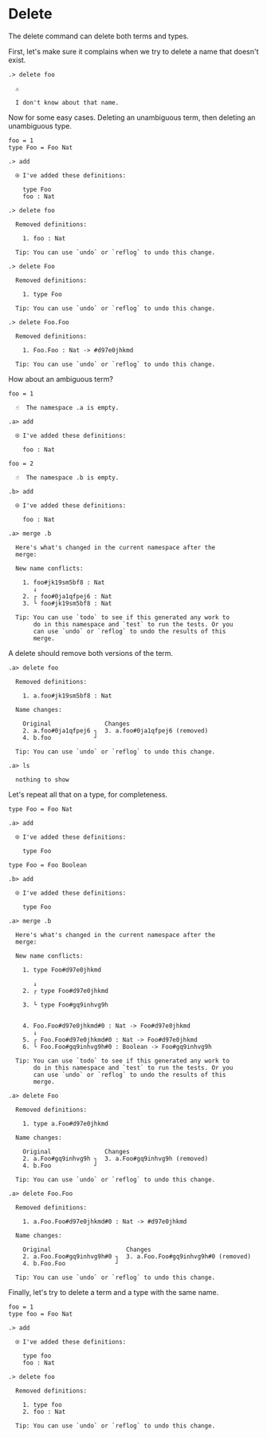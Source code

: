 # Delete

The delete command can delete both terms and types.

First, let's make sure it complains when we try to delete a name that doesn't
exist.

```ucm
.> delete foo

  ⚠️
  
  I don't know about that name.

```
Now for some easy cases. Deleting an unambiguous term, then deleting an
unambiguous type.

```unison
foo = 1
type Foo = Foo Nat
```

```ucm
.> add

  ⍟ I've added these definitions:
  
    type Foo
    foo : Nat

.> delete foo

  Removed definitions:
  
    1. foo : Nat
  
  Tip: You can use `undo` or `reflog` to undo this change.

.> delete Foo

  Removed definitions:
  
    1. type Foo
  
  Tip: You can use `undo` or `reflog` to undo this change.

.> delete Foo.Foo

  Removed definitions:
  
    1. Foo.Foo : Nat -> #d97e0jhkmd
  
  Tip: You can use `undo` or `reflog` to undo this change.

```
How about an ambiguous term?

```unison
foo = 1
```

```ucm
  ☝️  The namespace .a is empty.

.a> add

  ⍟ I've added these definitions:
  
    foo : Nat

```
```unison
foo = 2
```

```ucm
  ☝️  The namespace .b is empty.

.b> add

  ⍟ I've added these definitions:
  
    foo : Nat

.a> merge .b

  Here's what's changed in the current namespace after the
  merge:
  
  New name conflicts:
  
    1. foo#jk19sm5bf8 : Nat
       ↓
    2. ┌ foo#0ja1qfpej6 : Nat
    3. └ foo#jk19sm5bf8 : Nat
  
  Tip: You can use `todo` to see if this generated any work to
       do in this namespace and `test` to run the tests. Or you
       can use `undo` or `reflog` to undo the results of this
       merge.

```
A delete should remove both versions of the term.

```ucm
.a> delete foo

  Removed definitions:
  
    1. a.foo#jk19sm5bf8 : Nat
  
  Name changes:
  
    Original               Changes
    2. a.foo#0ja1qfpej6 ┐  3. a.foo#0ja1qfpej6 (removed)
    4. b.foo            ┘  
  
  Tip: You can use `undo` or `reflog` to undo this change.

```
```ucm
.a> ls

  nothing to show

```
Let's repeat all that on a type, for completeness.

```unison
type Foo = Foo Nat
```

```ucm
.a> add

  ⍟ I've added these definitions:
  
    type Foo

```
```unison
type Foo = Foo Boolean
```

```ucm
.b> add

  ⍟ I've added these definitions:
  
    type Foo

.a> merge .b

  Here's what's changed in the current namespace after the
  merge:
  
  New name conflicts:
  
    1. type Foo#d97e0jhkmd
         
       ↓
    2. ┌ type Foo#d97e0jhkmd
           
    3. └ type Foo#gq9inhvg9h
           
    
    4. Foo.Foo#d97e0jhkmd#0 : Nat -> Foo#d97e0jhkmd
       ↓
    5. ┌ Foo.Foo#d97e0jhkmd#0 : Nat -> Foo#d97e0jhkmd
    6. └ Foo.Foo#gq9inhvg9h#0 : Boolean -> Foo#gq9inhvg9h
  
  Tip: You can use `todo` to see if this generated any work to
       do in this namespace and `test` to run the tests. Or you
       can use `undo` or `reflog` to undo the results of this
       merge.

```
```ucm
.a> delete Foo

  Removed definitions:
  
    1. type a.Foo#d97e0jhkmd
  
  Name changes:
  
    Original               Changes
    2. a.Foo#gq9inhvg9h ┐  3. a.Foo#gq9inhvg9h (removed)
    4. b.Foo            ┘  
  
  Tip: You can use `undo` or `reflog` to undo this change.

```
```ucm
.a> delete Foo.Foo

  Removed definitions:
  
    1. a.Foo.Foo#d97e0jhkmd#0 : Nat -> #d97e0jhkmd
  
  Name changes:
  
    Original                     Changes
    2. a.Foo.Foo#gq9inhvg9h#0 ┐  3. a.Foo.Foo#gq9inhvg9h#0 (removed)
    4. b.Foo.Foo              ┘  
  
  Tip: You can use `undo` or `reflog` to undo this change.

```
Finally, let's try to delete a term and a type with the same name.

```unison
foo = 1
type foo = Foo Nat
```

```ucm
.> add

  ⍟ I've added these definitions:
  
    type foo
    foo : Nat

```
```ucm
.> delete foo

  Removed definitions:
  
    1. type foo
    2. foo : Nat
  
  Tip: You can use `undo` or `reflog` to undo this change.

```
